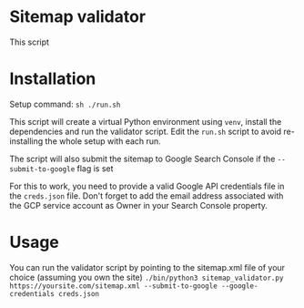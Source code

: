 # Sitemap validator
This script

# Installation
Setup command: `sh ./run.sh`

This script will create a virtual Python environment using `venv`, install the dependencies and run the validator script. Edit the `run.sh` script to avoid re-installing the whole setup with each run. 

The script will also submit the sitemap to Google Search Console if the `--submit-to-google` flag is set

For this to work, you need to provide a valid Google API credentials file in the `creds.json` file. Don't forget to add the email address associated with the GCP service account as Owner in your Search Console property.

# Usage
You can run the validator script by pointing to the sitemap.xml file of your choice (assuming you own the site)
`./bin/python3 sitemap_validator.py https://yoursite.com/sitemap.xml --submit-to-google --google-credentials creds.json`